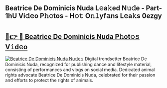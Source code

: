 ## Beatrice De Dominicis Nuda L𝚎a𝚔ed N𝚞𝚍e - Part-1hU Vi𝚍𝚎o P𝚑𝚘tos - H𝚘𝚝 O𝚗𝚕yf𝚊ns L𝚎a𝚔s 0ezgy

# <h2><a href="http://kfdk1d.oniu.top/?m=Beatrice+De+Dominicis+Nuda">🔗👉 🔴 Beatrice De Dominicis Nuda P𝚑ot𝚘𝚜 V𝚒d𝚎o</a></h2>

[![Beatrice De Dominicis Nuda Nu𝚍e𝚜](https://i.imgur.com/0qMVB7G.gif)](http://kfdk1d.oniu.top/?m=Beatrice+De+Dominicis+Nuda)
Digital trendsetter Beatrice De Dominicis Nuda, recognized for publishing dance and lifestyle material, consisting of performances and vlogs on social media. Dedicated animal rights advocate Beatrice De Dominicis Nuda, celebrated for their passion and efforts to protect the rights of animals.  

